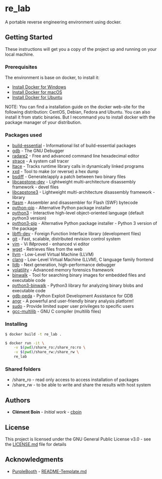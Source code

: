 # re_lab
A portable reverse engineering environment using docker.

## Getting Started

These instructions will get you a copy of the project up and running on your local machine.

### Prerequisites

The environment is base on docker, to install it:

* [Install Docker for Windows](https://docs.docker.com/docker-for-windows/install/)
* [Install Docker for macOS](https://docs.docker.com/docker-for-mac/install/)
* [Install Docker for Ubuntu](https://docs.docker.com/install/linux/docker-ce/ubuntu/)

NOTE: You can find a installation guide on the docker web-site for the following distribution: CentOS, Debian, Fedora and Ubuntu. You can also install it from static binaries. But I recommand you to install docker with the package manager of your distribution.

### Packages used

* [build-essential](https://packages.debian.org/search?suite=default&section=all&arch=any&searchon=names&keywords=build-essential) - Informational list of build-essential packages
* [gdb](https://packages.debian.org/search?suite=default&section=all&arch=any&searchon=names&keywords=gdb) - The GNU Debugger
* [radare2](https://packages.debian.org/search?suite=default&section=all&arch=any&searchon=names&keywords=radare2) - Free and advanced command line hexadecimal editor
* [strace](https://packages.debian.org/search?suite=default&section=all&arch=any&searchon=names&keywords=strace) - A system call tracer
* [ltace](https://packages.debian.org/search?suite=default&section=all&arch=any&searchon=names&keywords=ltrace) - Tracks runtime library calls in dynamically linked programs
* [xxd](https://packages.debian.org/search?suite=default&section=all&arch=any&searchon=names&keywords=xxd) - Tool to make (or reverse) a hex dump
* [bsdiff](https://packages.debian.org/search?suite=default&section=all&arch=any&searchon=names&keywords=bsdiff) - Generate/apply a patch between two binary files
* [libcapstone-dev](https://packages.debian.org/search?suite=default&section=all&arch=any&searchon=names&keywords=libcapstone-dev) - Lightweight multi-architecture disassembly framework - devel files
* [libcapstone3](https://packages.debian.org/search?suite=default&section=all&arch=any&searchon=names&keywords=libcapstone3) - Lightweight multi-architecture disassembly framework - library
* [flasm](https://packages.debian.org/search?suite=default&section=all&arch=any&searchon=names&keywords=flasm) - Assembler and disassembler for Flash (SWF) bytecode
* [python-pip](https://packages.debian.org/search?suite=default&section=all&arch=any&searchon=names&keywords=python-pip) - Alternative Python package installer
* [python3](https://packages.debian.org/search?suite=default&section=all&arch=any&searchon=names&keywords=python3) - Interactive high-level object-oriented language (default python3 version)
* [python3-pip](https://packages.debian.org/search?suite=default&section=all&arch=any&searchon=names&keywords=python3-pip) - Alternative Python package installer - Python 3 version of the package
* [libffi-dev](https://packages.debian.org/search?suite=default&section=all&arch=any&searchon=names&keywords=libffi-dev) - Foreign Function Interface library (development files)
* [git](https://packages.debian.org/search?suite=default&section=all&arch=any&searchon=names&keywords=git) - Fast, scalable, distributed revision control system
* [vim](https://packages.debian.org/search?suite=default&section=all&arch=any&searchon=names&keywords=vim) - Vi IMproved - enhanced vi editor
* [wget](https://packages.debian.org/search?suite=default&section=all&arch=any&searchon=names&keywords=wget) - Retrieves files from the web
* [llvm](https://packages.debian.org/search?suite=default&section=all&arch=any&searchon=names&keywords=llvm) - Low-Level Virtual Machine (LLVM)
* [clang](https://packages.debian.org/search?suite=default&section=all&arch=any&searchon=names&keywords=clang) - Low-Level Virtual Machine (LLVM), C language family frontend
* [lldb](https://packages.debian.org/search?suite=default&section=all&arch=any&searchon=names&keywords=lldb) - Next generation, high-performance debugger
* [volatility](https://packages.debian.org/search?suite=default&section=all&arch=any&searchon=names&keywords=volatility) - Advanced memory forensics framework
* [binwalk](https://packages.debian.org/search?suite=default&section=all&arch=any&searchon=names&keywords=binwalk) - Tool for searching binary images for embedded files and executable code
* [python3-binwalk](https://packages.debian.org/search?suite=default&section=all&arch=any&searchon=names&keywords=python3-binwalk) - Python3 library for analyzing binary blobs and executable code
* [gdb-peda](https://github.com/longld/peda) - Python Exploit Development Assistance for GDB
* [angr](http://angr.io/) - A powerful and user-friendly binary analysis platform!
* [sudo](https://packages.debian.org/search?suite=default&section=all&arch=any&searchon=names&keywords=sudo) -	Provide limited super user privileges to specific users 
* [gcc-multilib](https://packages.ubuntu.com/search?keywords=gcc-multilib) - 	GNU C compiler (multilib files) 

### Installing

```bash
$ docker build -t re_lab .
```

```bash
$ docker run -it \
    -v $(pwd)/share_ro:/share_ro:ro \
    -v $(pwd)/share_rw:/share_rw \
    re_lab
```

### Shared folders

* /share_ro - read only access to access installation of packages
* /share_rw - to be able to write and share the results with host system

## Authors

* **Clément Boin** - *Initial work* - [cboin](https://github.com/cboin)

## License

This project is licensed under the GNU General Public License v3.0 - see the [LICENSE.md](LICENSE.md) file for details

## Acknowledgments

* [PurpleBooth](https://github.com/PurpleBooth) - [README-Template.md](https://gist.github.com/PurpleBooth/109311bb0361f32d87a2)
